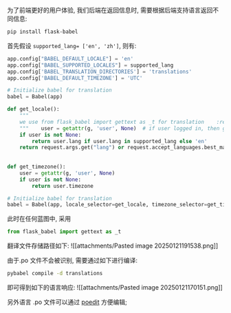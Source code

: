 为了前端更好的用户体验, 我们后端在返回信息时, 需要根据后端支持语言返回不同信息: 
```sh
pip install flask-babel
```

首先假设 `supported_lang= ['en', 'zh']`, 则有:
```python 
app.config["BABEL_DEFAULT_LOCALE"] = 'en'  
app.config["BABEL_SUPPORTED_LOCALES"] = supported_lang  
app.config['BABEL_TRANSLATION_DIRECTORIES'] = 'translations'  
app.config['BABEL_DEFAULT_TIMEZONE'] = 'UTC'

# Initialize babel for translation  
babel = Babel(app)  

def get_locale():  
    """  
    we use from flask_babel import gettext as _t for translation    :return:  
    """    user = getattr(g, 'user', None)  # if user logged in, then get its prefer settings  
    if user is not None:  
        return user.lang if user.lang in supported_lang else 'en'  
    return request.args.get("lang") or request.accept_languages.best_match(supported_lang)  
  
  
def get_timezone():  
    user = getattr(g, 'user', None)  
    if user is not None:  
        return user.timezone  

# Initialize babel for translation  
babel = Babel(app, locale_selector=get_locale, timezone_selector=get_timezone)
```

此时在任何蓝图中, 采用 
```python 
from flask_babel import gettext as _t 
```

翻译文件存储路径如下: 
![[attachments/Pasted image 20250121191538.png]]

由于.po 文件不会被识别, 需要通过如下进行编译:
```sh
pybabel compile -d translations
```

即可得到如下的语言响应: 
![[attachments/Pasted image 20250121170151.png]]

另外语言 .po 文件可以通过 [poedit](https://poedit.net/download) 方便编辑;
